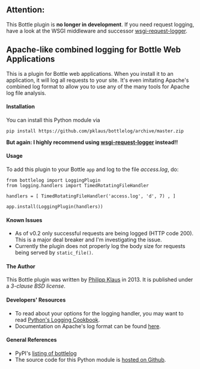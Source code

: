 ## Attention:

This Bottle plugin is **no longer in development**. If you need request logging, have a look at the WSGI middleware and successor [wsgi-request-logger][].

## Apache-like combined logging for Bottle Web Applications

This is a plugin for Bottle web applications.
When you install it to an application, it will
log all requests to your site. It's even imitating
Apache's combined log format to allow you to use
any of the many tools for Apache log file analysis.

#### Installation

You can install this Python module via

    pip install https://github.com/pklaus/bottlelog/archive/master.zip

**But again: I highly recommend using [wsgi-request-logger][] instead!!**

#### Usage

To add this plugin to your Bottle `app` and log to the file *access.log*, do:

    from bottlelog import LoggingPlugin
    from logging.handlers import TimedRotatingFileHandler

    handlers = [ TimedRotatingFileHandler('access.log', 'd', 7) , ]
    
    app.install(LoggingPlugin(handlers))

#### Known Issues

* As of v0.2 only successful requests are being logged (HTTP code 200). This is a major deal breaker and I'm investigating the issue.
* Currently the plugin does not properly log the body size for requests being served by `static_file()`.

#### The Author

This Bottle plugin was written by [Philipp Klaus](http://blog.philippklaus.de) in 2013.
It is published under a *3-clause BSD license*.

#### Developers' Resources

* To read about your options for the logging handler, you may want to read [Python's Logging Cookbook](http://docs.python.org/3/howto/logging-cookbook.html).
* Documentation on Apache's log format can be found [here](http://httpd.apache.org/docs/current/mod/mod_log_config.html#logformat).

#### General References

* PyPI's [listing of bottlelog](https://pypi.python.org/pypi/bottlelog)
* The source code for this Python module is [hosted on Github](https://github.com/pklaus/bottlelog).

[wsgi-request-logger]: https://github.com/pklaus/wsgi-request-logger
